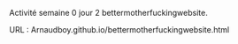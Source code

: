 Activité semaine 0 jour 2
bettermotherfuckingwebsite.


URL :
 Arnaudboy.github.io/bettermotherfuckingwebsite.html
